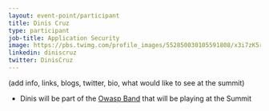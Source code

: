```yaml
---
layout: event-point/participant
title: Dinis Cruz
type: participant
job-title: Application Security
image: https://pbs.twimg.com/profile_images/552850030105591808/x3i7zK5r_400x400.jpeg
linkedin: diniscruz
twitter: DinisCruz
---
```


(add info, links, blogs, twitter, bio, what would like to see at the summit)

* Dinis will be part of the [Owasp Band](../Logistics/Owasp-Band.md) that will be playing at the Summit
